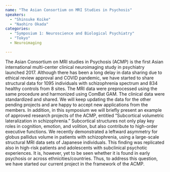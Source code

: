 ```yaml
---
name: "The Asian Consortium on MRI Studies in Psychosis"
speakers:
  - "Shinsuke Koike"
  - "Naohiro Okada"
categories:
  - "Symposium 1: Neuroscience and Biological Psychiatry"
  - "Tokyo"
  - Neuroimaging

---
```


The Asian Consortium on MRI studies in Psychosis (ACMP) is the first Asian international multi-center clinical neuroimaging study in psychiatry launched 2017. Although there has been a long delay in data sharing due to ethical review approval and COVID pandemic, we have started to share structural data for 1095 individuals with schizophrenia spectrum and 834 healthy controls from 8 sites. The MRI data were preprocessed using the same procedure and harmonized using ComBat GAM. The clinical data were standardized and shared. We will keep updating the data for the other pending projects and are happy to accept new applications from the members. In addition, in this symposium we will briefly present an example of approved research projects of the ACMP, entitled “Subcortical volumetric lateralization in schizophrenia.” Subcortical structures not only play key roles in cognition, emotion, and volition, but also contribute to high-order executive functions. We recently demonstrated a leftward asymmetry for globus pallidus volume in patients with schizophrenia, using a large-scale structural MRI data sets of Japanese individuals. This finding was replicated also in high-risk patients and adolescents with subclinical psychotic experiences. It is, however, yet to be seen whether it is found in early psychosis or across ethnicities/countries. Thus, to address this question, we have started our current project in the framework of the ACMP.
